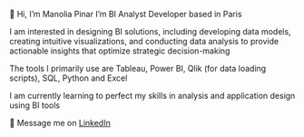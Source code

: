 👋 Hi, I’m Manolia Pinar
I’m BI Analyst Developer based in Paris

I am interested in designing BI solutions, including developing data models, creating intuitive visualizations, and conducting data analysis to provide actionable insights that optimize strategic decision-making

The tools I primarily use are Tableau, Power BI, Qlik (for data loading scripts), SQL, Python and Excel

I am currently learning to perfect my skills in analysis and application design using BI tools

📨 Message me on [LinkedIn](https://www.linkedin.com/in/manolia-pinar/)

<!---
manoliapinar/manoliapinar is a ✨ special ✨ repository because its `README.md` (this file) appears on your GitHub profile.
You can click the Preview link to take a look at your changes.
--->
